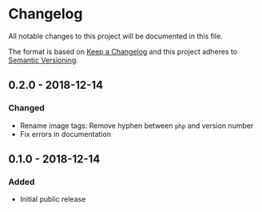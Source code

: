 # Changelog

All notable changes to this project will be documented in this file.

The format is based on [Keep a Changelog](http://keepachangelog.com/en/1.0.0/)
and this project adheres to [Semantic Versioning](http://semver.org/spec/v2.0.0.html).

## 0.2.0 - 2018-12-14

### Changed
- Rename image tags: Remove hyphen between `php` and version number
- Fix errors in documentation

## 0.1.0 - 2018-12-14

### Added
- Initial public release

